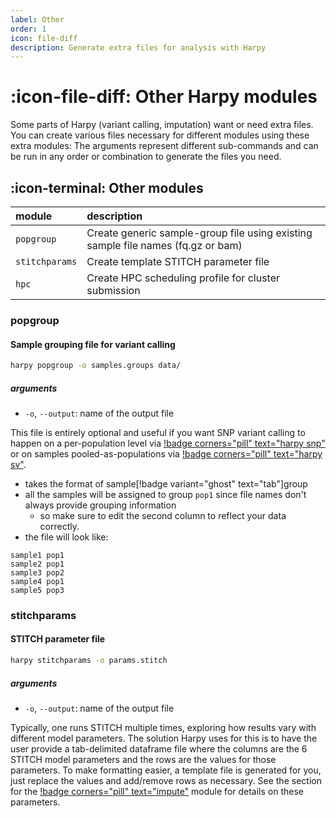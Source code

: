 ```yaml
---
label: Other
order: 1
icon: file-diff
description: Generate extra files for analysis with Harpy
---
```


# :icon-file-diff: Other Harpy modules
Some parts of Harpy (variant calling, imputation) want or need extra files. You can create various files necessary for different modules using these extra modules:
The arguments represent different sub-commands and can be run in any order or combination to generate the files you need.

## :icon-terminal: Other modules
| module         | description                                                                      |
|:---------------|:---------------------------------------------------------------------------------|
| `popgroup`     | Create generic sample-group file using existing sample file names (fq.gz or bam) |
| `stitchparams` | Create template STITCH parameter file                                            |
| `hpc`          | Create HPC scheduling profile for cluster submission                             |

### popgroup
#### Sample grouping file for variant calling

```bash usage example
harpy popgroup -o samples.groups data/
```
##### arguments
- `-o`, `--output`: name of the output file

This file is entirely optional and useful if you want SNP variant calling to happen on a
per-population level via  [!badge corners="pill" text="harpy snp"](snp.md/#populations) or on samples
pooled-as-populations via [!badge corners="pill" text="harpy sv"](SV/naibr.md/#pooled-sample-variant-calling).
- takes the format of sample[!badge variant="ghost" text="tab"]group
- all the samples will be assigned to group `pop1` since file names don't always provide grouping information
    - so make sure to edit the second column to reflect your data correctly.
- the file will look like:
```less popgroups.txt
sample1 pop1
sample2 pop1
sample3 pop2
sample4 pop1
sample5 pop3
```

### stitchparams
#### STITCH parameter file
```bash usage example
harpy stitchparams -o params.stitch
```
##### arguments
- `-o`, `--output`: name of the output file

Typically, one runs STITCH multiple times, exploring how results vary with
different model parameters. The solution Harpy uses for this is to have the user
provide a tab-delimited dataframe file where the columns are the 6 STITCH model 
parameters and the rows are the values for those parameters. To make formatting
easier, a template file is generated for you, just replace the values and add/remove
rows as necessary. See the section for the [!badge corners="pill" text="impute"](/Modules/impute.md)
 module for details on these parameters.